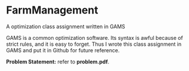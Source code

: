 FarmManagement
==============

A optimization class assignment written in GAMS

GAMS is a common optimization software. Its syntax is awful because of strict rules, and it is easy to forget. Thus I wrote this class assignment in GAMS and put it in Github for future reference.

**Problem Statement:** refer to **problem.pdf**. 